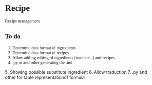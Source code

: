<span style="font-family:Papyrus">




# Recipe
Recipe management

## To do
1. Determine data format of ingredients
2. Determine data format of recipes
3. Allow adding editing of ingredients (state etc...) and recipes
4. .py or and other generating the .md 
</span>
5. Showing possible substitute ingredient
6. Allow traduction
7. .py and other for table representationof formula

